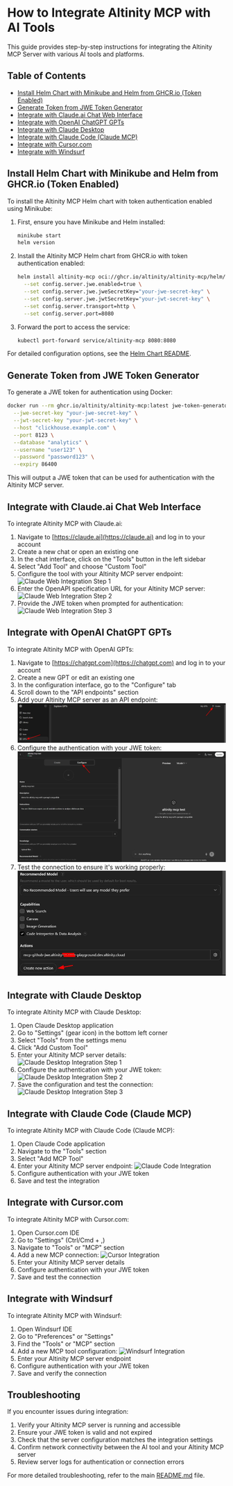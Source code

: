 # How to Integrate Altinity MCP with AI Tools

This guide provides step-by-step instructions for integrating the Altinity MCP Server with various AI tools and platforms.

## Table of Contents

- [Install Helm Chart with Minikube and Helm from GHCR.io (Token Enabled)](#install-helm-chart-with-minikube-and-helm-from-ghcrio-token-enabled)
- [Generate Token from JWE Token Generator](#generate-token-from-jwe-token-generator)
- [Integrate with Claude.ai Chat Web Interface](#integrate-with-claudeai-chat-web-interface)
- [Integrate with OpenAI ChatGPT GPTs](#integrate-with-openai-chatgpt-gpts)
- [Integrate with Claude Desktop](#integrate-with-claude-desktop)
- [Integrate with Claude Code (Claude MCP)](#integrate-with-claude-code-claude-mcp)
- [Integrate with Cursor.com](#integrate-with-cursorcom)
- [Integrate with Windsurf](#integrate-with-windsurf)

## Install Helm Chart with Minikube and Helm from GHCR.io (Token Enabled)

To install the Altinity MCP Helm chart with token authentication enabled using Minikube:

1. First, ensure you have Minikube and Helm installed:
   ```bash
   minikube start
   helm version
   ```

2. Install the Altinity MCP Helm chart from GHCR.io with token authentication enabled:
   ```bash
   helm install altinity-mcp oci://ghcr.io/altinity/altinity-mcp/helm/altinity-mcp \
     --set config.server.jwe.enabled=true \
     --set config.server.jwe.jweSecretKey="your-jwe-secret-key" \
     --set config.server.jwe.jwtSecretKey="your-jwt-secret-key" \
     --set config.server.transport=http \
     --set config.server.port=8080
   ```

3. Forward the port to access the service:
   ```bash
   kubectl port-forward service/altinity-mcp 8080:8080
   ```

For detailed configuration options, see the [Helm Chart README](../helm/altinity-mcp/README.md).

## Generate Token from JWE Token Generator

To generate a JWE token for authentication using Docker:

```bash
docker run --rm ghcr.io/altinity/altinity-mcp:latest jwe-token-generator \
  --jwe-secret-key "your-jwe-secret-key" \
  --jwt-secret-key "your-jwt-secret-key" \
  --host "clickhouse.example.com" \
  --port 8123 \
  --database "analytics" \
  --username "user123" \
  --password "password123" \
  --expiry 86400
```

This will output a JWE token that can be used for authentication with the Altinity MCP server.

## Integrate with Claude.ai Chat Web Interface

To integrate Altinity MCP with Claude.ai:

1. Navigate to [https://claude.ai](https://claude.ai) and log in to your account
2. Create a new chat or open an existing one
3. In the chat interface, click on the "Tools" button in the left sidebar
4. Select "Add Tool" and choose "Custom Tool"
5. Configure the tool with your Altinity MCP server endpoint:
   ![Claude Web Integration Step 1](docs/screenshots/claude_web1.jpg)
6. Enter the OpenAPI specification URL for your Altinity MCP server:
   ![Claude Web Integration Step 2](docs/screenshots/claude_web2.jpg)
7. Provide the JWE token when prompted for authentication:
   ![Claude Web Integration Step 3](docs/screenshots/claude_web3.jpg)

## Integrate with OpenAI ChatGPT GPTs

To integrate Altinity MCP with OpenAI GPTs:

1. Navigate to [https://chatgpt.com](https://chatgpt.com) and log in to your account
2. Create a new GPT or edit an existing one
3. In the configuration interface, go to the "Configure" tab
4. Scroll down to the "API endpoints" section
5. Add your Altinity MCP server as an API endpoint:
   ![OpenAI GPTs Integration Step 1](docs/screenshots/openai_gpts_1.jpg)
6. Configure the authentication with your JWE token:
   ![OpenAI GPTs Integration Step 2](docs/screenshots/openai_gpts_2.jpg)
7. Test the connection to ensure it's working properly:
   ![OpenAI GPTs Integration Step 3](docs/screenshots/openai_gpts_3.jpg)

## Integrate with Claude Desktop

To integrate Altinity MCP with Claude Desktop:

1. Open Claude Desktop application
2. Go to "Settings" (gear icon) in the bottom left corner
3. Select "Tools" from the settings menu
4. Click "Add Custom Tool"
5. Enter your Altinity MCP server details:
   ![Claude Desktop Integration Step 1](docs/screenshots/claude_desktop1.jpg)
6. Configure the authentication with your JWE token:
   ![Claude Desktop Integration Step 2](docs/screenshots/claude_desktop2.jpg)
7. Save the configuration and test the connection:
   ![Claude Desktop Integration Step 3](docs/screenshots/claude_desktop3.jpg)

## Integrate with Claude Code (Claude MCP)

To integrate Altinity MCP with Claude Code (Claude MCP):

1. Open Claude Code application
2. Navigate to the "Tools" section
3. Select "Add MCP Tool"
4. Enter your Altinity MCP server endpoint:
   ![Claude Code Integration](docs/screenshots/claude_code.jpg)
5. Configure authentication with your JWE token
6. Save and test the integration

## Integrate with Cursor.com

To integrate Altinity MCP with Cursor.com:

1. Open Cursor.com IDE
2. Go to "Settings" (Ctrl/Cmd + ,)
3. Navigate to "Tools" or "MCP" section
4. Add a new MCP connection:
   ![Cursor Integration](docs/screenshots/cursor.jpg)
5. Enter your Altinity MCP server details
6. Configure authentication with your JWE token
7. Save and test the connection

## Integrate with Windsurf

To integrate Altinity MCP with Windsurf:

1. Open Windsurf IDE
2. Go to "Preferences" or "Settings"
3. Find the "Tools" or "MCP" section
4. Add a new MCP tool configuration:
   ![Windsurf Integration](docs/screenshots/windsurf.jpg)
5. Enter your Altinity MCP server endpoint
6. Configure authentication with your JWE token
7. Save and verify the connection

## Troubleshooting

If you encounter issues during integration:

1. Verify your Altinity MCP server is running and accessible
2. Ensure your JWE token is valid and not expired
3. Check that the server configuration matches the integration settings
4. Confirm network connectivity between the AI tool and your Altinity MCP server
5. Review server logs for authentication or connection errors

For more detailed troubleshooting, refer to the main [README.md](../README.md) file.
